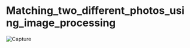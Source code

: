# Matching_two_different_photos_using_image_processing

![Capture](https://user-images.githubusercontent.com/62234623/113452809-6c32ce80-9422-11eb-9d02-705ea040fc95.PNG)
